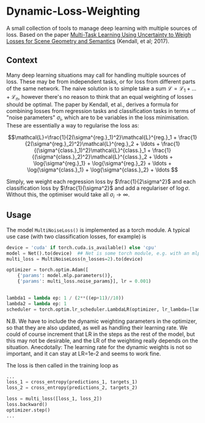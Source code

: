 # Dynamic-Loss-Weighting

A small collection of tools to manage deep learning with multiple sources of loss. Based on the paper [Multi-Task Learning Using Uncertainty to Weigh Losses for Scene Geometry and Semantics](https://arxiv.org/abs/1705.07115) (Kendall, et al; 2017). 

## Context

Many deep learning situations may call for handling multiple sources of loss. These may be from independent tasks, or for loss from different parts of the same network. The naive solution is to simple take a sum $\mathcal{L}=\mathcal{L}_1+...+\mathcal{L}_n$, however there's no reason to think that an equal weighting of losses should be optimal. The paper by Kendall, et al., derives a formula for combining losses from regression tasks and classification tasks in terms of "noise parameters" $\sigma_i$, which are to be variables in the loss minimisation. These are essentially a way to regularise the loss as:

$$\mathcal{L}=\frac{1}{2(\sigma^{reg.}_1)^2}\mathcal{L}^{reg.}_1 + \frac{1}{2(\sigma^{reg.}_2)^2}\mathcal{L}^{reg.}_2 + \ldots + \frac{1}{(\sigma^{class.}_1)^2}\mathcal{L}^{class.}_1 + \frac{1}{(\sigma^{class.}_2)^2}\mathcal{L}^{class.}_2 + \ldots + \log{\sigma^{reg.}_1} + \log{\sigma^{reg.}_2} + \ldots + \log{\sigma^{class.}_1} + \log{\sigma^{class.}_2} + \ldots $$

Simply, we weight each regression loss by $\frac{1}{2\sigma^2}$ and each classification loss by $\frac{1}{\sigma^2}$ and add a regulariser of $\log{\sigma}$. Without this, the optimiser would take all $\sigma_i \rightarrow \infty$. 


## Usage

The model `MultiNoiseLoss()` is implemented as a torch module. A typical use case (with two classification losses, for example) is

```python
device = 'cuda' if torch.cuda.is_available() else 'cpu'
model = Net().to(device)  ## Net is some torch module, e.g. with an mlp layer Net.mlp
multi_loss = MultiNoiseLoss(n_losses=2).to(device)

optimizer = torch.optim.Adam([
    {'params': model.mlp.parameters()},
    {'params': multi_loss.noise_params}], lr = 0.001)

    
lambda1 = lambda ep: 1 / (2**((ep+11)//10))
lambda2 = lambda ep: 1
scheduler = torch.optim.lr_scheduler.LambdaLR(optimizer, lr_lambda=[lambda1, lambda2])
```

N.B. We have to include the dynamic weighting parameters in the optimizer, so that they are also updated, as well as handling their learning rate. We could of course increment that LR in the steps as the rest of the model, but this may not be desirable, and the LR of the weighting really depends on the situation. Anecdotally: The learning rate for the dynamic weights is not so important, and it can stay at LR=1e-2 and seems to work fine. 

The loss is then called in the training loop as
```python
...
loss_1 = cross_entropy(predictions_1, targets_1)
loss_2 = cross_entropy(predictions_2, targets_2)

loss = multi_loss([loss_1, loss_2])
loss.backward()
optimizer.step()
...
```
